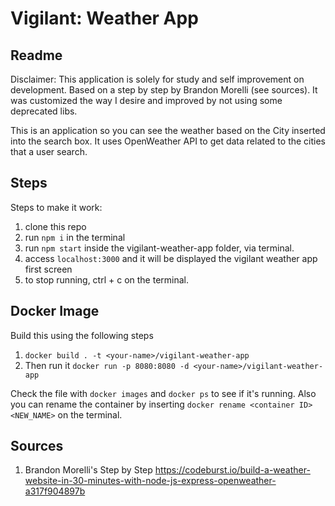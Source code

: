 # Vigilant: Weather App

Readme
--

Disclaimer: This application is solely for study and self improvement on development. Based on a step by step by Brandon Morelli (see sources). 
It was customized the way I desire and improved by not using some deprecated libs. 

This is an application so you can see the weather based on the City inserted into the search box. 
It uses OpenWeather API to get data related to the cities that a user search. 

Steps
--

Steps to make it work: 
1. clone this repo
2. run `npm i` in the terminal
3. run `npm start` inside the vigilant-weather-app folder, via terminal. 
4. access `localhost:3000` and it will be displayed the vigilant weather app first screen
5. to stop running, ctrl + c on the terminal. 

Docker Image
-- 
Build this using the following steps
1. `docker build . -t <your-name>/vigilant-weather-app`
2. Then run it `docker run -p 8080:8080 -d <your-name>/vigilant-weather-app`

Check the file with `docker images` and `docker ps` to see if it's running.
Also you can rename the container by inserting `docker rename <container ID> <NEW_NAME>` on the terminal. 


Sources
--
1. Brandon Morelli's Step by Step https://codeburst.io/build-a-weather-website-in-30-minutes-with-node-js-express-openweather-a317f904897b

